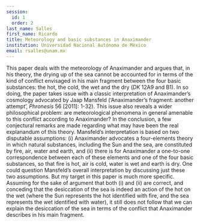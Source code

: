 ```yaml
---
session:
  id: 1
  order: 2
last_name: Salles
first_name: Ricardo
title: Meteorology and basic substances in Anaximander
institution: Universidad Nacional Autónoma de México
email: rsalles@unam.mx
---
```

This paper deals with the meteorology of Anaximander and argues that, in his theory, the drying up of the sea cannot be accounted for in terms of the kind of conflict envisaged in his main fragment between the four basic substances: the hot, the cold, the wet and the dry (*DK* 12A9 and B1). In so doing, the paper takes issue with a classic interpretation of Anaximander’s cosmology advocated by Jaap Mansfeld (‘Anaximander’s fragment: another attempt’, *Phronesis* 56 \[2011\]: 1-32). This issue also reveals a wider philosophical problem: are meteorological phenomena in general amenable to this conflict according to Anaximander? In the conclusion, a few conjectural remarks are made regarding what may have been the real explanandum of this theory. Mansfeld’s interpretation is based on two disputable assumptions: (i) Anaximander advocates a four-elements theory in which natural substances, including the Sun and the sea, are constituted by fire, air, water and earth, and (ii) there is for Anaximander a one-to-one correspondence between each of these elements and one of the four basic substances, so that fire is hot, air is cold, water is wet and earth is dry. One could question Mansfeld’s overall interpretation by discussing just these two assumptions. But my target in this paper is much more specific. Assuming for the sake of argument that both (i) and (ii) are correct, and conceding that the desiccation of the sea is indeed an action of the hot on the wet (where the Sun represents the hot identified with fire, and the sea represents the wet identified with water), it still does not follow that we can explain the desiccation of the sea in terms of the conflict that Anaximander describes in his main fragment.
